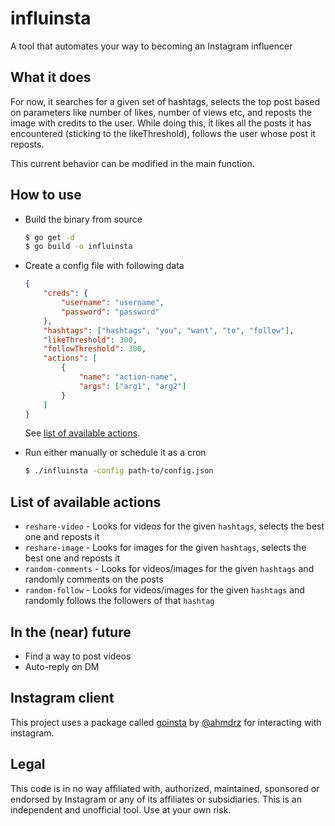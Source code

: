# influinsta
A tool that automates your way to becoming an Instagram influencer  

## What it does
For now, it searches for a given set of hashtags, selects the top post based on parameters like number of likes, number of views etc, and reposts the image with credits to the user. While doing this, it likes all the posts it has encountered (sticking to the likeThreshold), follows the user whose post it reposts. 

This current behavior can be modified in the main function. 

## How to use
- Build the binary from source
    ```bash
    $ go get -d
    $ go build -o influinsta
    ```
- Create a config file with following data
    ```json
    {
        "creds": {
            "username": "username",
            "password": "password"
        },
        "hashtags": ["hashtags", "you", "want", "to", "follow"],
        "likeThreshold": 300,
        "followThreshold": 300,
        "actions": [
            {
                "name": "action-name",
                "args": ["arg1", "arg2"]
            }
        ]
    }
    ```
    See [list of available actions](##List-of-available-actions).

- Run either manually or schedule it as a cron
    ```bash
    $ ./influinsta -config path-to/config.json
    ```

## List of available actions
- `reshare-video` - Looks for videos for the given `hashtags`, selects the best one and reposts it 
- `reshare-image` - Looks for images for the given `hashtags`, selects the best one and reposts it
- `random-comments` - Looks for videos/images for the given `hashtags` and randomly comments on the posts
- `random-follow` - Looks for videos/images for the given `hashtags` and randomly follows the followers of that `hashtag`

## In the (near) future
- Find a way to post videos
- Auto-reply on DM

## Instagram client
This project uses a package called [goinsta](https://github.com/ahmdrz/goinsta) by [@ahmdrz](https://github.com/ahmdrz) for interacting with instagram.

## Legal
This code is in no way affiliated with, authorized, maintained, sponsored or endorsed by Instagram or any of its affiliates or subsidiaries. This is an independent and unofficial tool. Use at your own risk.
